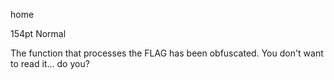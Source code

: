 home

154pt Normal

The function that processes the FLAG has been obfuscated. You don't want to read it... do you?
